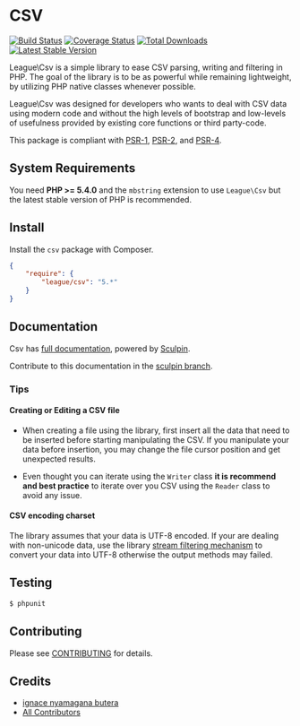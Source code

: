 CSV
==========

[![Build Status](https://travis-ci.org/thephpleague/csv.png?branch=master)](https://travis-ci.org/thephpleague/csv)
[![Coverage Status](https://coveralls.io/repos/thephpleague/csv/badge.png)](https://coveralls.io/r/thephpleague/csv)
[![Total Downloads](https://poser.pugx.org/league/csv/downloads.png)](https://packagist.org/packages/league/csv)
[![Latest Stable Version](https://poser.pugx.org/league/csv/v/stable.png)](https://packagist.org/packages/league/csv)

League\Csv is a simple library to ease CSV parsing, writing and filtering in
PHP. The goal of the library is to be as powerful while remaining lightweight,
by utilizing PHP native classes whenever possible.

League\Csv was designed for developers who wants to deal with CSV data using
modern code and without the high levels of bootstrap and low-levels of
usefulness provided by existing core functions or third party-code.

This package is compliant with [PSR-1], [PSR-2], and [PSR-4].

[PSR-1]: https://github.com/php-fig/fig-standards/blob/master/accepted/PSR-1-basic-coding-standard.md
[PSR-2]: https://github.com/php-fig/fig-standards/blob/master/accepted/PSR-2-coding-style-guide.md
[PSR-4]: https://github.com/php-fig/fig-standards/blob/master/accepted/PSR-4-autoloader.md


System Requirements
-------

You need **PHP >= 5.4.0** and the `mbstring` extension to use `League\Csv` but the latest stable version of PHP is recommended.

Install
-------

Install the `csv` package with Composer.

```json
{
    "require": {
        "league/csv": "5.*"
    }
}
```

Documentation
-------------

Csv has [full documentation](http://csv.thephpleague.com), powered by [Sculpin](https://sculpin.io).

Contribute to this documentation in the [sculpin branch](https://github.com/thephpleague/csv/tree/sculpin/source).

### Tips

#### Creating or Editing a CSV file

* When creating a file using the library, first insert all the data that need to be inserted before starting manipulating the CSV. If you manipulate your data before insertion, you may change the file cursor position and get unexpected results.

* Even thought you can iterate using the `Writer` class **it is recommend and best practice** to iterate over you CSV using the `Reader` class to avoid any issue.

#### CSV encoding charset

The library assumes that your data is UTF-8 encoded. If your are dealing with non-unicode data, use the library [stream filtering mechanism](http://csv.thephpleague.com/filtering) to convert your data into UTF-8 otherwise the output methods may failed.

Testing
-------

``` bash
$ phpunit
```

Contributing
-------

Please see [CONTRIBUTING](CONTRIBUTING.md) for details.

Credits
-------

- [ignace nyamagana butera](https://github.com/nyamsprod)
- [All Contributors](https://github.com/thephpleague/csv/graphs/contributors)
